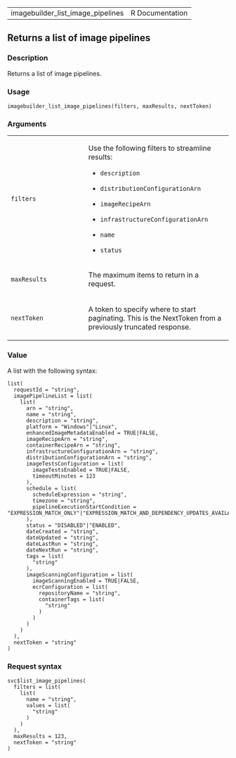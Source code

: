 <table style="width: 100%;">
<tbody>
<tr class="odd">
<td>imagebuilder_list_image_pipelines</td>
<td style="text-align: right;">R Documentation</td>
</tr>
</tbody>
</table>

## Returns a list of image pipelines

### Description

Returns a list of image pipelines.

### Usage

    imagebuilder_list_image_pipelines(filters, maxResults, nextToken)

### Arguments

<table>
<colgroup>
<col style="width: 35%" />
<col style="width: 65%" />
</colgroup>
<tbody>
<tr class="odd">
<td><code
id="imagebuilder_list_image_pipelines_:_filters">filters</code></td>
<td><p>Use the following filters to streamline results:</p>
<ul>
<li><p><code>description</code></p></li>
<li><p><code>distributionConfigurationArn</code></p></li>
<li><p><code>imageRecipeArn</code></p></li>
<li><p><code>infrastructureConfigurationArn</code></p></li>
<li><p><code>name</code></p></li>
<li><p><code>status</code></p></li>
</ul></td>
</tr>
<tr class="even">
<td><code
id="imagebuilder_list_image_pipelines_:_maxResults">maxResults</code></td>
<td><p>The maximum items to return in a request.</p></td>
</tr>
<tr class="odd">
<td><code
id="imagebuilder_list_image_pipelines_:_nextToken">nextToken</code></td>
<td><p>A token to specify where to start paginating. This is the
NextToken from a previously truncated response.</p></td>
</tr>
</tbody>
</table>

### Value

A list with the following syntax:

    list(
      requestId = "string",
      imagePipelineList = list(
        list(
          arn = "string",
          name = "string",
          description = "string",
          platform = "Windows"|"Linux",
          enhancedImageMetadataEnabled = TRUE|FALSE,
          imageRecipeArn = "string",
          containerRecipeArn = "string",
          infrastructureConfigurationArn = "string",
          distributionConfigurationArn = "string",
          imageTestsConfiguration = list(
            imageTestsEnabled = TRUE|FALSE,
            timeoutMinutes = 123
          ),
          schedule = list(
            scheduleExpression = "string",
            timezone = "string",
            pipelineExecutionStartCondition = "EXPRESSION_MATCH_ONLY"|"EXPRESSION_MATCH_AND_DEPENDENCY_UPDATES_AVAILABLE"
          ),
          status = "DISABLED"|"ENABLED",
          dateCreated = "string",
          dateUpdated = "string",
          dateLastRun = "string",
          dateNextRun = "string",
          tags = list(
            "string"
          ),
          imageScanningConfiguration = list(
            imageScanningEnabled = TRUE|FALSE,
            ecrConfiguration = list(
              repositoryName = "string",
              containerTags = list(
                "string"
              )
            )
          )
        )
      ),
      nextToken = "string"
    )

### Request syntax

    svc$list_image_pipelines(
      filters = list(
        list(
          name = "string",
          values = list(
            "string"
          )
        )
      ),
      maxResults = 123,
      nextToken = "string"
    )
